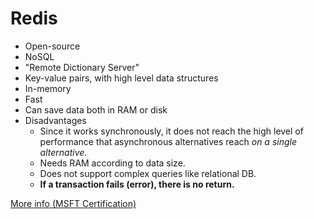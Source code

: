 # Redis

- Open-source
- NoSQL
- "Remote Dictionary Server"
- Key-value pairs, with high level data structures
- In-memory
- Fast
- Can save data both in RAM or disk
- Disadvantages
    - Since it works synchronously, it does not reach the high level of performance that asynchronous alternatives reach *on a single alternative*.
    - Needs RAM according to data size.
    - Does not support complex queries like relational DB.
    - **If a transaction fails (error), there is no return.**

[More info (MSFT Certification)](../Microsoft-Certifications/backend-read-only-data-caching-with-redis.md)

